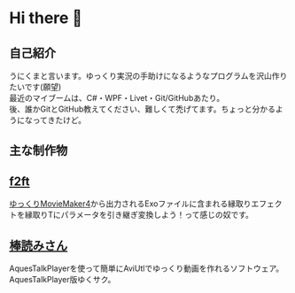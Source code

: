 # Hi there 👋
## 自己紹介
うにくまと言います。ゆっくり実況の手助けになるようなプログラムを沢山作りたいです(願望)  
最近のマイブームは、C#・WPF・Livet・Git/GitHubあたり。  
後、誰かGitとGitHub教えてください、難しくて禿げてます。ちょっと分かるようになってきたけど。
## 主な制作物
## [f2ft](https://github.com/unikuma/f2ft/releases)
[ゆっくりMovieMaker4](https://manjubox.net/ymm4)から出力されるExoファイルに含まれる縁取りエフェクトを縁取りTにパラメータを引き継ぎ変換しよう！って感じの奴です。
## [棒読みさん](https://github.com/unikuma/Bouyomisan/releases)
AquesTalkPlayerを使って簡単にAviUtlでゆっくり動画を作れるソフトウェア。AquesTalkPlayer版ゆくサク。

